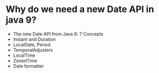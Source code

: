 # Why do we need a new Date API in java 9?

* The new Date API from Java 8: 7 Concepts
* Instant and Duration
* LocalDate, Period
* TemporalAdjusters
* LocalTime
* ZonedTime
* Date formatter